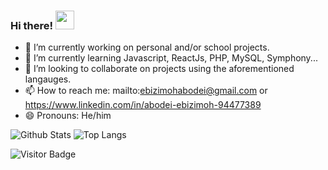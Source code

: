 ### Hi there! <img src="https://raw.githubusercontent.com/EbizimohAbodei/EbizimohAbodei/master/wave.gif" width="30px">

<!--
**EbizimohAbodei/EbizimohAbodei** is a ✨ _special_ ✨ repository because its `README.md` (this file) appears on your GitHub profile.

Here are some ideas to get you started:

-->

- 🔭 I’m currently working on personal and/or school projects.
- 🌱 I’m currently learning Javascript, ReactJs, PHP, MySQL, Symphony...
- 👯 I’m looking to collaborate on projects using the aforementioned langauges.
- 📫 How to reach me: mailto:ebizimohabodei@gmail.com or https://www.linkedin.com/in/abodei-ebizimoh-94477389
- 😄 Pronouns: He/him

![Github Stats](https://github-readme-stats.vercel.app/api?username=aemmadi&count_private=true&show_icons=true&include_all_commits=true)
![Top Langs](https://github-readme-stats.vercel.app/api/top-langs/?username=aemmadi&hide=TeX&layout=compact)

![Visitor Badge](https://visitor-badge.laobi.icu/badge?page_id=EbizimohAbodei.EbizimohAbodei)

